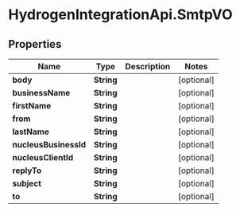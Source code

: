 # HydrogenIntegrationApi.SmtpVO

## Properties
Name | Type | Description | Notes
------------ | ------------- | ------------- | -------------
**body** | **String** |  | [optional] 
**businessName** | **String** |  | [optional] 
**firstName** | **String** |  | [optional] 
**from** | **String** |  | [optional] 
**lastName** | **String** |  | [optional] 
**nucleusBusinessId** | **String** |  | [optional] 
**nucleusClientId** | **String** |  | [optional] 
**replyTo** | **String** |  | [optional] 
**subject** | **String** |  | [optional] 
**to** | **String** |  | [optional] 


